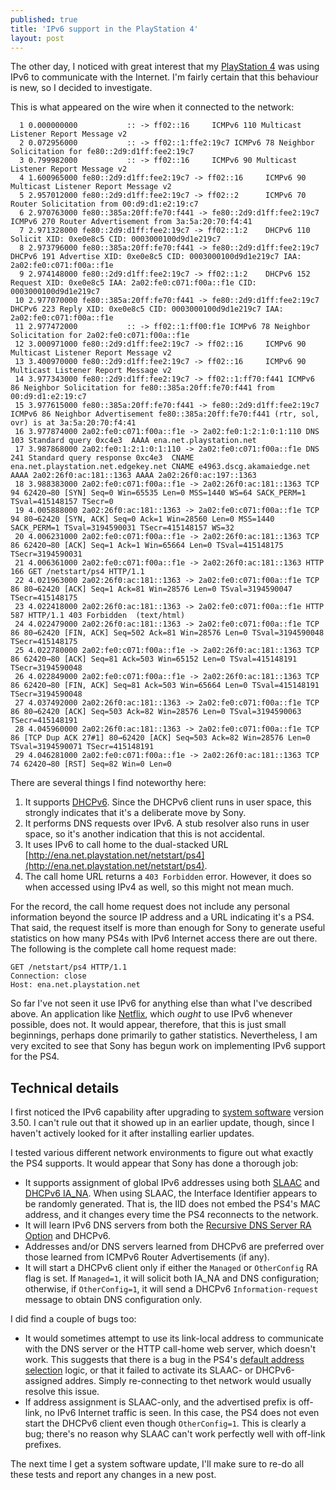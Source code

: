 ```yaml
---
published: true
title: 'IPv6 support in the PlayStation 4'
layout: post
---
```


The other day, I noticed with great interest that my [PlayStation
4](https://www.playstation.com/ps4/) was using IPv6 to communicate with the
Internet. I'm fairly certain that this behaviour is new, so I decided to
investigate.

This is what appeared on the wire when it connected to the network:

```
  1 0.000000000           :: -> ff02::16     ICMPv6 110 Multicast Listener Report Message v2
  2 0.072956000           :: -> ff02::1:ffe2:19c7 ICMPv6 78 Neighbor Solicitation for fe80::2d9:d1ff:fee2:19c7
  3 0.799982000           :: -> ff02::16     ICMPv6 90 Multicast Listener Report Message v2
  4 1.600965000 fe80::2d9:d1ff:fee2:19c7 -> ff02::16     ICMPv6 90 Multicast Listener Report Message v2
  5 2.957012000 fe80::2d9:d1ff:fee2:19c7 -> ff02::2      ICMPv6 70 Router Solicitation from 00:d9:d1:e2:19:c7
  6 2.970763000 fe80::385a:20ff:fe70:f441 -> fe80::2d9:d1ff:fee2:19c7 ICMPv6 270 Router Advertisement from 3a:5a:20:70:f4:41
  7 2.971328000 fe80::2d9:d1ff:fee2:19c7 -> ff02::1:2    DHCPv6 110 Solicit XID: 0xe0e8c5 CID: 0003000100d9d1e219c7
  8 2.973796000 fe80::385a:20ff:fe70:f441 -> fe80::2d9:d1ff:fee2:19c7 DHCPv6 191 Advertise XID: 0xe0e8c5 CID: 0003000100d9d1e219c7 IAA: 2a02:fe0:c071:f00a::f1e
  9 2.974148000 fe80::2d9:d1ff:fee2:19c7 -> ff02::1:2    DHCPv6 152 Request XID: 0xe0e8c5 IAA: 2a02:fe0:c071:f00a::f1e CID: 0003000100d9d1e219c7
 10 2.977070000 fe80::385a:20ff:fe70:f441 -> fe80::2d9:d1ff:fee2:19c7 DHCPv6 223 Reply XID: 0xe0e8c5 CID: 0003000100d9d1e219c7 IAA: 2a02:fe0:c071:f00a::f1e
 11 2.977472000           :: -> ff02::1:ff00:f1e ICMPv6 78 Neighbor Solicitation for 2a02:fe0:c071:f00a::f1e
 12 3.000971000 fe80::2d9:d1ff:fee2:19c7 -> ff02::16     ICMPv6 90 Multicast Listener Report Message v2
 13 3.400970000 fe80::2d9:d1ff:fee2:19c7 -> ff02::16     ICMPv6 90 Multicast Listener Report Message v2
 14 3.977343000 fe80::2d9:d1ff:fee2:19c7 -> ff02::1:ff70:f441 ICMPv6 86 Neighbor Solicitation for fe80::385a:20ff:fe70:f441 from 00:d9:d1:e2:19:c7
 15 3.977615000 fe80::385a:20ff:fe70:f441 -> fe80::2d9:d1ff:fee2:19c7 ICMPv6 86 Neighbor Advertisement fe80::385a:20ff:fe70:f441 (rtr, sol, ovr) is at 3a:5a:20:70:f4:41
 16 3.977874000 2a02:fe0:c071:f00a::f1e -> 2a02:fe0:1:2:1:0:1:110 DNS 103 Standard query 0xc4e3  AAAA ena.net.playstation.net
 17 3.987868000 2a02:fe0:1:2:1:0:1:110 -> 2a02:fe0:c071:f00a::f1e DNS 241 Standard query response 0xc4e3  CNAME ena.net.playstation.net.edgekey.net CNAME e4963.dscg.akamaiedge.net AAAA 2a02:26f0:ac:181::1363 AAAA 2a02:26f0:ac:197::1363
 18 3.988383000 2a02:fe0:c071:f00a::f1e -> 2a02:26f0:ac:181::1363 TCP 94 62420→80 [SYN] Seq=0 Win=65535 Len=0 MSS=1440 WS=64 SACK_PERM=1 TSval=415148157 TSecr=0
 19 4.005888000 2a02:26f0:ac:181::1363 -> 2a02:fe0:c071:f00a::f1e TCP 94 80→62420 [SYN, ACK] Seq=0 Ack=1 Win=28560 Len=0 MSS=1440 SACK_PERM=1 TSval=3194590031 TSecr=415148157 WS=32
 20 4.006231000 2a02:fe0:c071:f00a::f1e -> 2a02:26f0:ac:181::1363 TCP 86 62420→80 [ACK] Seq=1 Ack=1 Win=65664 Len=0 TSval=415148175 TSecr=3194590031
 21 4.006361000 2a02:fe0:c071:f00a::f1e -> 2a02:26f0:ac:181::1363 HTTP 166 GET /netstart/ps4 HTTP/1.1
 22 4.021963000 2a02:26f0:ac:181::1363 -> 2a02:fe0:c071:f00a::f1e TCP 86 80→62420 [ACK] Seq=1 Ack=81 Win=28576 Len=0 TSval=3194590047 TSecr=415148175
 23 4.022418000 2a02:26f0:ac:181::1363 -> 2a02:fe0:c071:f00a::f1e HTTP 587 HTTP/1.1 403 Forbidden  (text/html)
 24 4.022479000 2a02:26f0:ac:181::1363 -> 2a02:fe0:c071:f00a::f1e TCP 86 80→62420 [FIN, ACK] Seq=502 Ack=81 Win=28576 Len=0 TSval=3194590048 TSecr=415148175
 25 4.022780000 2a02:fe0:c071:f00a::f1e -> 2a02:26f0:ac:181::1363 TCP 86 62420→80 [ACK] Seq=81 Ack=503 Win=65152 Len=0 TSval=415148191 TSecr=3194590048
 26 4.022849000 2a02:fe0:c071:f00a::f1e -> 2a02:26f0:ac:181::1363 TCP 86 62420→80 [FIN, ACK] Seq=81 Ack=503 Win=65664 Len=0 TSval=415148191 TSecr=3194590048
 27 4.037492000 2a02:26f0:ac:181::1363 -> 2a02:fe0:c071:f00a::f1e TCP 86 80→62420 [ACK] Seq=503 Ack=82 Win=28576 Len=0 TSval=3194590063 TSecr=415148191
 28 4.045960000 2a02:26f0:ac:181::1363 -> 2a02:fe0:c071:f00a::f1e TCP 86 [TCP Dup ACK 27#1] 80→62420 [ACK] Seq=503 Ack=82 Win=28576 Len=0 TSval=3194590071 TSecr=415148191
 29 4.046281000 2a02:fe0:c071:f00a::f1e -> 2a02:26f0:ac:181::1363 TCP 74 62420→80 [RST] Seq=82 Win=0 Len=0
```

There are several things I find noteworthy here:

1. It supports [DHCPv6](https://tools.ietf.org/html/rfc3315). Since the DHCPv6
   client runs in user space, this strongly indicates that it's a deliberate
   move by Sony.
2. It performs DNS requests over IPv6. A stub resolver also runs in user space,
   so it's another indication that this is not accidental.
3. It uses IPv6 to call home to the dual-stacked URL
   [http://ena.net.playstation.net/netstart/ps4](http://ena.net.playstation.net/netstart/ps4).
4. The call home URL returns a `403 Forbidden` error. However, it does so when
   accessed using IPv4 as well, so this might not mean much.

For the record, the call home request does not include any personal information
beyond the source IP address and a URL indicating it's a PS4. That said, the
request itself is more than enough for Sony to generate useful statistics on
how many PS4s with IPv6 Internet access there are out there. The following is
the complete call home request made:

```
GET /netstart/ps4 HTTP/1.1
Connection: close
Host: ena.net.playstation.net
```

So far I've not seen it use IPv6 for anything else than what I've described
above. An application like [Netflix](https://netflix.com), which *ought* to use
IPv6 whenever possible, does not. It would appear, therefore, that this is just
small beginnings, perhaps done primarily to gather statistics. Nevertheless, I
am very excited to see that Sony has begun work on implementing IPv6 support
for the PS4.

## Technical details

I first noticed the IPv6 capability after upgrading to [system
software](https://www.playstation.com/en-us/support/system-updates/ps4/)
version 3.50. I can't rule out that it showed up in an earlier update, though,
since I haven't actively looked for it after installing earlier updates.

I tested various different network environments to figure out what exactly the
PS4 supports. It would appear that Sony has done a thorough job:

* It supports assignment of global IPv6 addresses using both
  [SLAAC](https://tools.ietf.org/html/rfc4862) and [DHCPv6
  IA_NA](https://tools.ietf.org/html/rfc3315). When using SLAAC, the Interface
  Identifier appears to be randomly generated. That is, the IID does not embed
  the PS4's MAC address, and it changes every time the PS4 reconnects to the
  network.
* It will learn IPv6 DNS servers from both the [Recursive DNS Server RA
  Option](https://tools.ietf.org/html/rfc6106) and DHCPv6.
* Addresses and/or DNS servers learned from DHCPv6 are preferred over those
  learned from ICMPv6 Router Advertisements (if any).
* It will start a DHCPv6 client only if either the `Managed` or `OtherConfig`
  RA flag is set. If `Managed=1`, it will solicit both IA_NA and DNS
  configuration; otherwise, if `OtherConfig=1`, it will send a DHCPv6
  `Information-request` message to obtain DNS configuration only.

I did find a couple of bugs too:

* It would sometimes attempt to use its link-local address to communicate with
  the DNS server or the HTTP call-home web server, which doesn't work. This
  suggests that there is a bug in the PS4's [default address
  selection](http://tools.ietf.org/html/rfc6724) logic, or that it failed to
  activate its SLAAC- or DHCPv6-assigned addres. Simply re-connecting to thet
  network would usually resolve this issue.
* If address assignment is SLAAC-only, and the advertised prefix is off-link,
  no IPv6 Internet traffic is seen. In this case, the PS4 does not even start
  the DHCPv6 client even though `OtherConfig=1`. This is clearly a bug; there's
  no reason why SLAAC can't work perfectly well with off-link prefixes.

The next time I get a system software update, I'll make sure to re-do all these
tests and report any changes in a new post.
